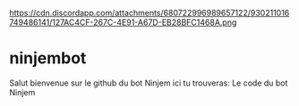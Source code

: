 https://cdn.discordapp.com/attachments/680722996989657122/930211016749486141/127AC4CF-267C-4E91-A67D-EB28BFC1468A.png

# ninjembot
Salut bienvenue sur le github du bot  Ninjem ici tu trouveras:
Le code du bot Ninjem

